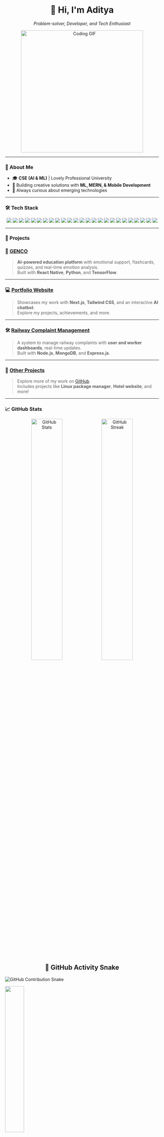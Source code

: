 <div align="center">
   <h1>👋 Hi, I'm Aditya</h1>
   <p><i>Problem-solver, Developer, and Tech Enthusiast</i></p>
   <img src="https://media.giphy.com/media/26tn33aiTi1jkl6H6/giphy.gif" width="400" alt="Coding GIF">
</div>

---

### 🌟 About Me
- 🎓 **CSE (AI & ML)** | Lovely Professional University  
- 🤖 Building creative solutions with **ML, MERN, & Mobile Development**  
- 🌱 Always curious about emerging technologies  

---

### 🛠️ Tech Stack
<p align="center"> <!-- Frontend --> <img src="https://img.shields.io/badge/React-20232A?style=for-the-badge&logo=react&logoColor=61DAFB" />
  <img src="https://img.shields.io/badge/React_Native-20232A?style=for-the-badge&logo=react&logoColor=61DAFB" />
  <img src="https://img.shields.io/badge/TypeScript-3178C6?style=for-the-badge&logo=typescript&logoColor=white" />
  <img src="https://img.shields.io/badge/JavaScript-F7DF1E?style=for-the-badge&logo=javascript&logoColor=black" />
  <img src="https://img.shields.io/badge/TailwindCSS-06B6D4?style=for-the-badge&logo=tailwindcss&logoColor=white" />
  <img src="https://img.shields.io/badge/HTML5-E34F26?style=for-the-badge&logo=html5&logoColor=white" /> 
  <img src="https://img.shields.io/badge/CSS3-1572B6?style=for-the-badge&logo=css3&logoColor=white" /> 
  <!-- Backend --> <img src="https://img.shields.io/badge/Node.js-43853D?style=for-the-badge&logo=node.js&logoColor=white" />
  <img src="https://img.shields.io/badge/Express.js-404D59?style=for-the-badge&logo=express&logoColor=white" /> 
  <img src="https://img.shields.io/badge/Firebase-FFCA28?style=for-the-badge&logo=firebase&logoColor=black" />
  <img src="https://img.shields.io/badge/GraphQL-E10098?style=for-the-badge&logo=graphql&logoColor=white" />
  <!-- Databases --> <img src="https://img.shields.io/badge/MongoDB-4EA94B?style=for-the-badge&logo=mongodb&logoColor=white" />
  <img src="https://img.shields.io/badge/MySQL-4479A1?style=for-the-badge&logo=mysql&logoColor=white" />
  <!-- DevOps & Tools --> <img src="https://img.shields.io/badge/Docker-2496ED?style=for-the-badge&logo=docker&logoColor=white" />
  <img src="https://img.shields.io/badge/Git-F05032?style=for-the-badge&logo=git&logoColor=white" />
  <img src="https://img.shields.io/badge/GitHub-181717?style=for-the-badge&logo=github&logoColor=white" />
  <img src="https://img.shields.io/badge/Linux-FCC624?style=for-the-badge&logo=linux&logoColor=black" />
  <img src="https://img.shields.io/badge/VS_Code-007ACC?style=for-the-badge&logo=visual%20studio%20code&logoColor=white" />
  <img src="https://img.shields.io/badge/Bash-4EAA25?style=for-the-badge&logo=gnu-bash&logoColor=white" /> 
  <img src="https://img.shields.io/badge/Postman-FF6C37?style=for-the-badge&logo=postman&logoColor=white" />
  <!-- ML & AI --> <img src="https://img.shields.io/badge/Python-3776AB?style=for-the-badge&logo=python&logoColor=white" />
  <img src="https://img.shields.io/badge/TensorFlow-FF6F00?style=for-the-badge&logo=tensorflow&logoColor=white" /> 
  <img src="https://img.shields.io/badge/Keras-D00000?style=for-the-badge&logo=keras&logoColor=white" /> 
  <img src="https://img.shields.io/badge/PyTorch-EE4C2C?style=for-the-badge&logo=pytorch&logoColor=white" /> 
  <img src="https://img.shields.io/badge/Jupyter-F37626?style=for-the-badge&logo=jupyter&logoColor=white" /> 
</p>


---

### 🚀 Projects

### 🚀 [GENCO](https://github.com/Adityaadpandey/rn_genco)  
> **AI-powered education platform** with emotional support, flashcards, quizzes, and real-time emotion analysis.  
> Built with **React Native**, **Python**, and **TensorFlow**.

---

### 💻 [Portfolio Website](https://adpportfolio.vercel.app/)  
> Showcases my work with **Next.js**, **Tailwind CSS**, and an interactive **AI chatbot**.  
> Explore my projects, achievements, and more.
---

### 🛠️ [Railway Complaint Management](https://github.com/Adityaadpandey)  
> A system to manage railway complaints with **user and worker dashboards**, real-time updates.  
> Built with **Node.js**, **MongoDB**, and **Express.js**.
---

### 📂 [Other Projects](https://github.com/Adityaadpandey?tab=repositories)  
> Explore more of my work on [GitHub](https://github.com/Adityaadpandey).  
> Includes projects like **Linux package manager**, **Hotel website**, and more!

---

### 📈 GitHub Stats
<div align="center">
   <img src="https://github-readme-stats.vercel.app/api?username=adityaadpandey&show_icons=true&theme=radical" alt="GitHub Stats" width="45%"/>
   <img src="https://github-readme-streak-stats.herokuapp.com/?user=adityaadpandey&theme=radical" alt="GitHub Streak" width="45%"/>
</div>

  <h2 align="center">🐍 GitHub Activity Snake</h2>

![GitHub Contribution Snake](https://github.com/Adityaadpandey/Adityaadpandey/blob/output/github-contribution-grid-snake.svg)


<img width="35%" src="https://github-readme-stats.vercel.app/api/top-langs/?username=adityaadpandey&layout=compact&theme=radical" />  

---

### 📬 Let’s Connect!
<p align="center">
   <a href="mailto:adityapandeyadp@gmail.com"><img src="https://img.shields.io/badge/Gmail-EA4335?style=for-the-badge&logo=gmail&logoColor=white" /></a>
   <a href="https://github.com/Adityaadpandey"><img src="https://img.shields.io/badge/GitHub-181717?style=for-the-badge&logo=github&logoColor=white" /></a>
   <a href="https://adpportfolio.vercel.app"><img src="https://img.shields.io/badge/Portfolio-4285F4?style=for-the-badge&logo=google-chrome&logoColor=white" /></a>
   <a href="https://linkedin.com/in/adityaduttpandey"><img src="https://img.shields.io/badge/LinkedIn-0077B5?style=for-the-badge&logo=linkedin&logoColor=white" /></a>
</p>
